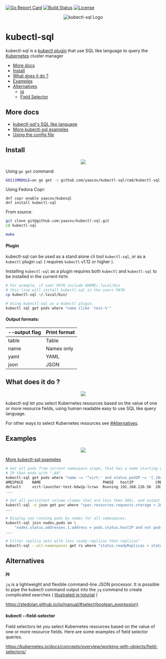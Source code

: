 
[![Go Report Card](https://goreportcard.com/badge/github.com/yaacov/kubectl-sql)](https://goreportcard.com/report/github.com/yaacov/kubectl-sql)
[![Build Status](https://travis-ci.org/yaacov/kubectl-sql.svg?branch=master)](https://travis-ci.org/yaacov/kubectl-sql)
[![License](https://img.shields.io/badge/License-Apache%202.0-blue.svg)](https://opensource.org/licenses/Apache-2.0)

<p align="center">
  <img src="https://raw.githubusercontent.com/yaacov/kubectl-sql/master/img/kubesql-162.png" alt="kubectl-sql Logo">
</p>

# kubectl-sql

kubectl-sql is a [kubectl plugin](https://kubernetes.io/docs/tasks/extend-kubectl/kubectl-plugins/) that use SQL like language to query the [Kubernetes](https://kubernetes.io/) cluster manager

  - [More docs](#more-docs)
  - [Install](#install)
  - [What does it do ?](#what-does-it-do-)
  - [Examples](#examples)
  - [Alternatives](#alternatives)
    - [jq](#jq)
    - [Field Selector](#kubectl---field-selector)

## More docs

 - [kubectl-sql's SQL like language](https://github.com/yaacov/kubectl-sql/blob/master/README_language.md)
 - [More kubectl-sql examples](https://github.com/yaacov/kubectl-sql/blob/master/README_config.md)
 - [Using the config file](https://github.com/yaacov/kubectl-sql/blob/master/README_config.md)

## Install

<p align="center">
   <a href="https://asciinema.org/a/jPQQCjFG2qGqlZ6HKXWoQjFWa" target="_blank"><img src="https://asciinema.org/a/jPQQCjFG2qGqlZ6HKXWoQjFWa.svg" /></a>
<p>

Using `go get` command:
``` bash
GO111MODULE=on go get -v github.com/yaacov/kubectl-sql/cmd/kubectl-sql
```

Using Fedora Copr:

```
dnf copr enable yaacov/kubesql
dnf install kubectl-sql
```

From source:

``` bash
git clone git@github.com:yaacov/kubectl-sql.git
cd kubectl-sql

make
```

#### Plugin

kubectl-sql can be used as a stand alone cli tool `kubectl-sql`, or as a `kubectl` plugin `sql` ( requires `kubectl` v1.12 or higher ).

Installing `kubectl-sql` as a plugin requires both `kubectl` and `kubectl-sql` to be installed in the current `PATH`.

``` bash
# For example, if user PATH include $HOME/.local/bin
# this line will install kubectl-sql in the users PATH
cp kubectl-sql ~/.local/bin/
```

``` bash
# Using kubectl-sql as a kubectl plugin.
kubectl sql get pods where "name ilike 'test-%'"
```

#### Output formats:
| --output flag | Print format |
|----|---|
| table | Table |
| name | Names only |
| yaml | YAML |
| json | JSON |

## What does it do ?

<p align="center">
  <a href="https://asciinema.org/a/308443" target="_blank"><img src="https://asciinema.org/a/308443.svg" /></a>
<p>

kubectl-sql let you select Kubernetes resources based on the value of one or more resource fields, using
human readable easy to use SQL like query language.

For other ways to select Kubernetes resources see [#Alternatives](https://github.com/yaacov/kubectl-sql#alternatives).

## Examples

<p align="center">
   <a href="https://asciinema.org/a/vOSwHzeOLbVhQb79ajFmql2uk" target="_blank"><img src="https://asciinema.org/a/vOSwHzeOLbVhQb79ajFmql2uk.svg" /></a>
<p>

[More kubectl-sql examples](https://github.com/yaacov/kubectl-sql/blob/master/README_config.md)

``` bash
# Get all pods from current namespace scope, that has a name starting with "virt-" and
# IP that ends with ".84"
kubectl-sql get pods where "name ~= '^virt-' and status.podIP ~= '[.]84$'"
AMESPACE	NAME                          	PHASE  	hostIP        	CREATION_TIME(RFC3339)       	
default  	virt-launcher-test-bdw2p-lcrwx	Running	192.168.126.56	2020-02-12T14:14:01+02:00
...
```

``` bash
# Get all persistant volume clames that are less then 20Gi, and output as json.
kubectl-sql -o json get pvc where "spec.resources.requests.storage < 20Gi"
...
```
  
``` bash
# Display non running pods by nodes for all namespaces.
kubectl-sql join nodes,pods on \
    "nodes.status.addresses.1.address = pods.status.hostIP and not pods.phase ~= 'Running'" -A
...
```

``` bash
# Filter replica sets with less ready-replicas then replicas"
kubectl-sql --all-namespaces get rs where "status.readyReplicas < status.replicas"
```

## Alternatives

#### jq

`jq` is a lightweight and flexible command-line JSON processor. It is possible to
pipe the kubectl command output into the `jq` command to create complicated searches ( [Illustrated jq toturial](https://github.com/MoserMichael/jq-illustrated) )

https://stedolan.github.io/jq/manual/#select(boolean_expression)

#### kubectl --field-selector

Field selectors let you select Kubernetes resources based on the value of one or more resource fields. Here are some examples of field selector queries.

https://kubernetes.io/docs/concepts/overview/working-with-objects/field-selectors/
